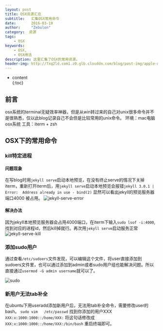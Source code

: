 ```yaml
---
layout: post
title: OSX资源汇总
subtitle:   汇集OSX常用命令
date:       2016-03-19
author:     "Zebulon"
category:  资源
tags:
    - OSX
keywords:
    - OSX,
    - OSX用法
description: 这里汇集了OSX的常用资源。
header-img: http://7xq2ld.com1.z0.glb.clouddn.com/blog/post-img/apple-mac.jpg
---
```

* content  
{:toc} 

## 前言

osx系统的terminal无疑效率神器，但是从win转过来的自己对unix很多命令并不是很熟悉，仅以此blog记录自己不会但是比较常用的unix命令。
环境：mac电脑osx系统
工具：iterm + zsh



## OSX下的常用命令

### kill特定进程

#### 问题现象
在写blog时用`jekyll serve`启动本地预览，在没有终止serve的情况下关掉iterm，重新打开iterm后，用`jekyll serve`启动本地预览会报错`jekyll 3.0.1 | Error:  Address already in use - bind(2)`
显然可以看出jekyll的预览服务器端口4000 被占用。
![jekyll-serve-error](http://7xq2ld.com1.z0.glb.clouddn.com/blog/post-img/jekyll-serve-error.jpg)

#### 解决办法
因为jekyll本地预览服务器会占用4000端口，在iterm下输入`sudo lsof -i:4000`,找到对应的进程id，然后kill掉就行。再次用`jekyll serve`启动服务正常
![jekyll-serve-kill](http://7xq2ld.com1.z0.glb.clouddn.com/blog/post-img/jekyll-serve-kill.jpg)

### 添加sudo用户

通过查看`/etc/sudoers`文件发现，可以编辑这个文件，将user直接添加到sudoers文件里，也可以通过添加到admin或者sudo用户组也能解决问题。所以直接通过`usermod -G admin username`就可以了。

![sudo](http://7xq2ld.com1.z0.glb.clouddn.com/blog/post-img/2016-05-02-sudo.jpg)


### 新用户无法tab补全

在ubuntu下用useradd添加新用户后，无法用tab补全命令，需要修改user的bash。
`sudo vim   /etc/passwd`
找到你添加的用户XXX
`XXX:x:1000:1000::/home/XXX:`
将这句话修改成`XXX:x:1000:1000::/home/XXX:/bin/bash`
重启终端即可。





